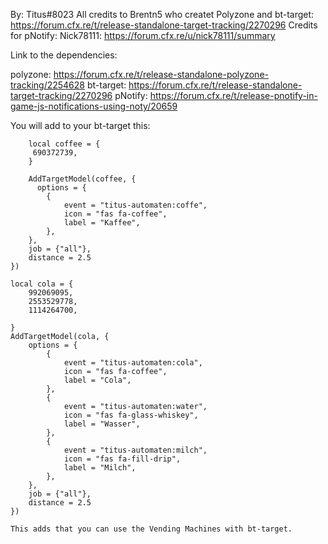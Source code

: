 By: Titus#8023
All credits to Brentn5 who createt Polyzone and bt-target: https://forum.cfx.re/t/release-standalone-target-tracking/2270296
Credits for pNotify: Nick78111: https://forum.cfx.re/u/nick78111/summary

Link to the dependencies:

polyzone: https://forum.cfx.re/t/release-standalone-polyzone-tracking/2254628
bt-target: https://forum.cfx.re/t/release-standalone-target-tracking/2270296
pNotify: https://forum.cfx.re/t/release-pnotify-in-game-js-notifications-using-noty/20659

You will add to your bt-target this:


        local coffee = {
         690372739,
        }

        AddTargetModel(coffee, {
          options = {
            {
                event = "titus-automaten:coffe",
                icon = "fas fa-coffee",
                label = "Kaffee",
            },
        },
        job = {"all"},
        distance = 2.5
    })

    local cola = {
        992069095,
        2553529778,
        1114264700,
        
    }
    AddTargetModel(cola, {
        options = {
            {
                event = "titus-automaten:cola",
                icon = "fas fa-coffee",
                label = "Cola",
            },
            {
                event = "titus-automaten:water",
                icon = "fas fa-glass-whiskey",
                label = "Wasser",
            },
            {
                event = "titus-automaten:milch",
                icon = "fas fa-fill-drip",
                label = "Milch",
            },
        },
        job = {"all"},
        distance = 2.5
    })
    
    This adds that you can use the Vending Machines with bt-target.

